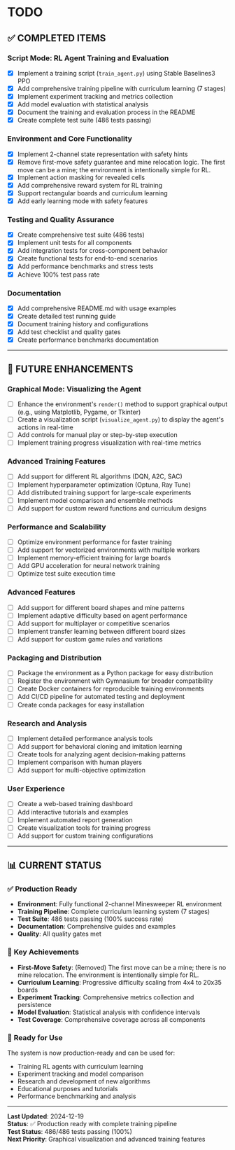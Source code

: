 # TODO

## ✅ **COMPLETED ITEMS**

### Script Mode: RL Agent Training and Evaluation
- [x] Implement a training script (`train_agent.py`) using Stable Baselines3 PPO
- [x] Add comprehensive training pipeline with curriculum learning (7 stages)
- [x] Implement experiment tracking and metrics collection
- [x] Add model evaluation with statistical analysis
- [x] Document the training and evaluation process in the README
- [x] Create complete test suite (486 tests passing)

### Environment and Core Functionality
- [x] Implement 2-channel state representation with safety hints
- [x] Remove first-move safety guarantee and mine relocation logic. The first move can be a mine; the environment is intentionally simple for RL.
- [x] Implement action masking for revealed cells
- [x] Add comprehensive reward system for RL training
- [x] Support rectangular boards and curriculum learning
- [x] Add early learning mode with safety features

### Testing and Quality Assurance
- [x] Create comprehensive test suite (486 tests)
- [x] Implement unit tests for all components
- [x] Add integration tests for cross-component behavior
- [x] Create functional tests for end-to-end scenarios
- [x] Add performance benchmarks and stress tests
- [x] Achieve 100% test pass rate

### Documentation
- [x] Add comprehensive README.md with usage examples
- [x] Create detailed test running guide
- [x] Document training history and configurations
- [x] Add test checklist and quality gates
- [x] Create performance benchmarks documentation

---

## 🚀 **FUTURE ENHANCEMENTS**

### Graphical Mode: Visualizing the Agent
- [ ] Enhance the environment's `render()` method to support graphical output (e.g., using Matplotlib, Pygame, or Tkinter)
- [ ] Create a visualization script (`visualize_agent.py`) to display the agent's actions in real-time
- [ ] Add controls for manual play or step-by-step execution
- [ ] Implement training progress visualization with real-time metrics

### Advanced Training Features
- [ ] Add support for different RL algorithms (DQN, A2C, SAC)
- [ ] Implement hyperparameter optimization (Optuna, Ray Tune)
- [ ] Add distributed training support for large-scale experiments
- [ ] Implement model comparison and ensemble methods
- [ ] Add support for custom reward functions and curriculum designs

### Performance and Scalability
- [ ] Optimize environment performance for faster training
- [ ] Add support for vectorized environments with multiple workers
- [ ] Implement memory-efficient training for large boards
- [ ] Add GPU acceleration for neural network training
- [ ] Optimize test suite execution time

### Advanced Features
- [ ] Add support for different board shapes and mine patterns
- [ ] Implement adaptive difficulty based on agent performance
- [ ] Add support for multiplayer or competitive scenarios
- [ ] Implement transfer learning between different board sizes
- [ ] Add support for custom game rules and variations

### Packaging and Distribution
- [ ] Package the environment as a Python package for easy distribution
- [ ] Register the environment with Gymnasium for broader compatibility
- [ ] Create Docker containers for reproducible training environments
- [ ] Add CI/CD pipeline for automated testing and deployment
- [ ] Create conda packages for easy installation

### Research and Analysis
- [ ] Implement detailed performance analysis tools
- [ ] Add support for behavioral cloning and imitation learning
- [ ] Create tools for analyzing agent decision-making patterns
- [ ] Implement comparison with human players
- [ ] Add support for multi-objective optimization

### User Experience
- [ ] Create a web-based training dashboard
- [ ] Add interactive tutorials and examples
- [ ] Implement automated report generation
- [ ] Create visualization tools for training progress
- [ ] Add support for custom training configurations

---

## 📊 **CURRENT STATUS**

### ✅ **Production Ready**
- **Environment**: Fully functional 2-channel Minesweeper RL environment
- **Training Pipeline**: Complete curriculum learning system (7 stages)
- **Test Suite**: 486 tests passing (100% success rate)
- **Documentation**: Comprehensive guides and examples
- **Quality**: All quality gates met

### 🎯 **Key Achievements**
- **First-Move Safety**: (Removed) The first move can be a mine; there is no mine relocation. The environment is intentionally simple for RL.
- **Curriculum Learning**: Progressive difficulty scaling from 4x4 to 20x35 boards
- **Experiment Tracking**: Comprehensive metrics collection and persistence
- **Model Evaluation**: Statistical analysis with confidence intervals
- **Test Coverage**: Comprehensive coverage across all components

### 🚀 **Ready for Use**
The system is now production-ready and can be used for:
- Training RL agents with curriculum learning
- Experiment tracking and model comparison
- Research and development of new algorithms
- Educational purposes and tutorials
- Performance benchmarking and analysis

---

**Last Updated**: 2024-12-19  
**Status**: ✅ Production ready with complete training pipeline  
**Test Status**: 486/486 tests passing (100%)  
**Next Priority**: Graphical visualization and advanced training features 
